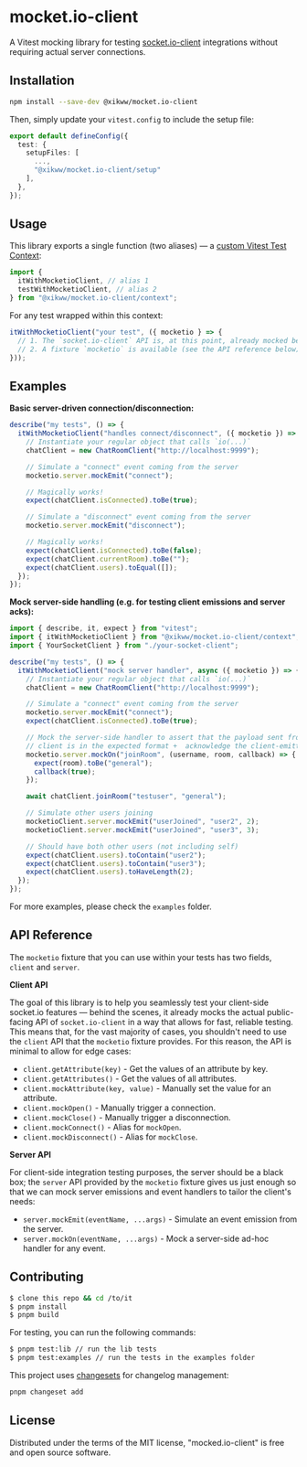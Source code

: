 # mocket.io-client

A Vitest mocking library for testing [socket.io-client](https://socket.io/) integrations without requiring actual server connections.

## Installation

```bash
npm install --save-dev @xikww/mocket.io-client
```

Then, simply update your `vitest.config` to include the setup file:

```typescript
export default defineConfig({
  test: {
    setupFiles: [
      ...,
      "@xikww/mocket.io-client/setup"
    ],
  },
});
```

## Usage

This library exports a single function (two aliases) — a [custom Vitest Test Context](https://vitest.dev/guide/test-context.html#extend-test-context):

```typescript
import {
  itWithMocketioClient, // alias 1
  testWithMocketioClient, // alias 2
} from "@xikww/mocket.io-client/context";
```

For any test wrapped within this context:

```typescript
itWithMocketioClient("your test", ({ mocketio } => {
  // 1. The `socket.io-client` API is, at this point, already mocked behind the scenes
  // 2. A fixture `mocketio` is available (see the API reference below)
}));
```

## Examples

**Basic server-driven connection/disconnection:**

```typescript
describe("my tests", () => {
  itWithMocketioClient("handles connect/disconnect", ({ mocketio }) => {
    // Instantiate your regular object that calls `io(...)`
    chatClient = new ChatRoomClient("http://localhost:9999");

    // Simulate a "connect" event coming from the server
    mocketio.server.mockEmit("connect");

    // Magically works!
    expect(chatClient.isConnected).toBe(true);

    // Simulate a "disconnect" event coming from the server
    mocketio.server.mockEmit("disconnect");

    // Magically works!
    expect(chatClient.isConnected).toBe(false);
    expect(chatClient.currentRoom).toBe("");
    expect(chatClient.users).toEqual([]);
  });
});
```

**Mock server-side handling (e.g. for testing client emissions and server acks):**

```typescript
import { describe, it, expect } from "vitest";
import { itWithMocketioClient } from "@xikww/mocket.io-client/context";
import { YourSocketClient } from "./your-socket-client";

describe("my tests", () => {
  itWithMocketioClient("mock server handler", async ({ mocketio }) => {
    // Instantiate your regular object that calls `io(...)`
    chatClient = new ChatRoomClient("http://localhost:9999");

    // Simulate a "connect" event coming from the server
    mocketio.server.mockEmit("connect");
    expect(chatClient.isConnected).toBe(true);

    // Mock the server-side handler to assert that the payload sent from the
    // client is in the expected format +  acknowledge the client-emitted event
    mocketio.server.mockOn("joinRoom", (username, room, callback) => {
      expect(room).toBe("general");
      callback(true);
    });

    await chatClient.joinRoom("testuser", "general");

    // Simulate other users joining
    mocketioClient.server.mockEmit("userJoined", "user2", 2);
    mocketioClient.server.mockEmit("userJoined", "user3", 3);

    // Should have both other users (not including self)
    expect(chatClient.users).toContain("user2");
    expect(chatClient.users).toContain("user3");
    expect(chatClient.users).toHaveLength(2);
  });
});
```

For more examples, please check the `examples` folder.

## API Reference

The `mocketio` fixture that you can use within your tests has two fields, `client` and `server`.

**Client API**

The goal of this library is to help you seamlessly test your client-side socket.io features — behind the scenes, it already mocks the actual public-facing API of `socket.io-client` in a way that allows for fast, reliable testing. This means that, for the vast majority of cases, you shouldn't need to use the `client` API that the `mocketio` fixture provides. For this reason, the API is minimal to allow for edge cases:

- `client.getAttribute(key)` - Get the values of an attribute by key.
- `client.getAttributes()` - Get the values of all attributes.
- `client.mockAttribute(key, value)` - Manually set the value for an attribute.
- `client.mockOpen()` - Manually trigger a connection.
- `client.mockClose()` - Manually trigger a disconnection.
- `client.mockConnect()` - Alias for `mockOpen`.
- `client.mockDisconnect()` - Alias for `mockClose`.

**Server API**

For client-side integration testing purposes, the server should be a black box; the `server` API provided by the `mocketio` fixture gives us just enough so that we can mock server emissions and event handlers to tailor the client's needs:

- `server.mockEmit(eventName, ...args)` - Simulate an event emission from the server.
- `server.mockOn(eventName, ...args)` - Mock a server-side ad-hoc handler for any event.

## Contributing

```bash
$ clone this repo && cd /to/it
$ pnpm install
$ pnpm build
```

For testing, you can run the following commands:

```bash
$ pnpm test:lib // run the lib tests
$ pnpm test:examples // run the tests in the examples folder
```

This project uses [changesets](https://github.com/changesets/changesets) for changelog management:

```bash
pnpm changeset add
```

## License

Distributed under the terms of the MIT license, "mocked.io-client" is free and open source software.
